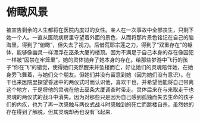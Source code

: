 # 俯瞰风景

被宣告剩余的人生都将在医院内度过的女性。亲人在一次事故中全部丧生，只剩下她一个人。一直从医院病房里守望着外面的景色，从而将那片景色铭记在自己的脑海里，得到了“俯瞰”，但失去了视力。后借荒耶宗莲之力，得到了“双重存在”的躯体，能够像幽灵一样漂浮在巫条大厦的楼顶。因为不满足于自己本身的存在像囚犯一样被“囚禁在牢笼里”，她的灵体抛弃了她本身的存在。给那些梦游中飞行的孩子“你在飞”的错觉，使得她们突然醒来并坠楼而亡，好让她们的灵魂陪伴她，在她身旁飞舞着，与她们交个朋友。但她们并没有留意到她（因为她们没有意识）。在干也来医院里探望昏迷中的两仪式时而认识他，喜欢干也，并希望他能将自己带离这个地方，于是将他的灵魂在他去巫条大厦调查时带走。灵体后来在与来取走干也灵魂的两仪式的战斗中消失。因为对那些只是因为自己感到孤独而失去生命的孩子们的内疚，也为了再一次感触与两仪式战斗时感触到的死亡而跳楼自杀。虽然她的存在得到了解脱，但其灵魂却再也没有飞起来.
